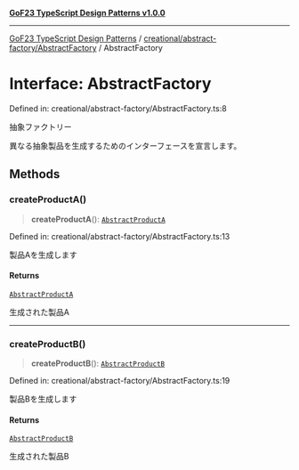 [**GoF23 TypeScript Design Patterns v1.0.0**](../../../../README.md)

***

[GoF23 TypeScript Design Patterns](../../../../README.md) / [creational/abstract-factory/AbstractFactory](../README.md) / AbstractFactory

# Interface: AbstractFactory

Defined in: creational/abstract-factory/AbstractFactory.ts:8

抽象ファクトリー

異なる抽象製品を生成するためのインターフェースを宣言します。

## Methods

### createProductA()

> **createProductA**(): [`AbstractProductA`](../../AbstractProducts/interfaces/AbstractProductA.md)

Defined in: creational/abstract-factory/AbstractFactory.ts:13

製品Aを生成します

#### Returns

[`AbstractProductA`](../../AbstractProducts/interfaces/AbstractProductA.md)

生成された製品A

***

### createProductB()

> **createProductB**(): [`AbstractProductB`](../../AbstractProducts/interfaces/AbstractProductB.md)

Defined in: creational/abstract-factory/AbstractFactory.ts:19

製品Bを生成します

#### Returns

[`AbstractProductB`](../../AbstractProducts/interfaces/AbstractProductB.md)

生成された製品B
